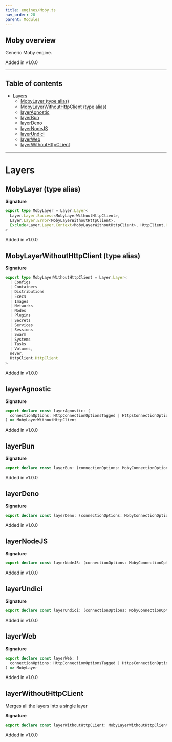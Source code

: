 ```yaml
---
title: engines/Moby.ts
nav_order: 28
parent: Modules
---
```


## Moby overview

Generic Moby engine.

Added in v1.0.0

---

<h2 class="text-delta">Table of contents</h2>

- [Layers](#layers)
  - [MobyLayer (type alias)](#mobylayer-type-alias)
  - [MobyLayerWithoutHttpClient (type alias)](#mobylayerwithouthttpclient-type-alias)
  - [layerAgnostic](#layeragnostic)
  - [layerBun](#layerbun)
  - [layerDeno](#layerdeno)
  - [layerNodeJS](#layernodejs)
  - [layerUndici](#layerundici)
  - [layerWeb](#layerweb)
  - [layerWithoutHttpCLient](#layerwithouthttpclient)

---

# Layers

## MobyLayer (type alias)

**Signature**

```ts
export type MobyLayer = Layer.Layer<
  Layer.Layer.Success<MobyLayerWithoutHttpClient>,
  Layer.Layer.Error<MobyLayerWithoutHttpClient>,
  Exclude<Layer.Layer.Context<MobyLayerWithoutHttpClient>, HttpClient.HttpClient>
>
```

Added in v1.0.0

## MobyLayerWithoutHttpClient (type alias)

**Signature**

```ts
export type MobyLayerWithoutHttpClient = Layer.Layer<
  | Configs
  | Containers
  | Distributions
  | Execs
  | Images
  | Networks
  | Nodes
  | Plugins
  | Secrets
  | Services
  | Sessions
  | Swarm
  | Systems
  | Tasks
  | Volumes,
  never,
  HttpClient.HttpClient
>
```

Added in v1.0.0

## layerAgnostic

**Signature**

```ts
export declare const layerAgnostic: (
  connectionOptions: HttpConnectionOptionsTagged | HttpsConnectionOptionsTagged
) => MobyLayerWithoutHttpClient
```

Added in v1.0.0

## layerBun

**Signature**

```ts
export declare const layerBun: (connectionOptions: MobyConnectionOptions) => MobyLayer
```

Added in v1.0.0

## layerDeno

**Signature**

```ts
export declare const layerDeno: (connectionOptions: MobyConnectionOptions) => MobyLayer
```

Added in v1.0.0

## layerNodeJS

**Signature**

```ts
export declare const layerNodeJS: (connectionOptions: MobyConnectionOptions) => MobyLayer
```

Added in v1.0.0

## layerUndici

**Signature**

```ts
export declare const layerUndici: (connectionOptions: MobyConnectionOptions) => MobyLayer
```

Added in v1.0.0

## layerWeb

**Signature**

```ts
export declare const layerWeb: (
  connectionOptions: HttpConnectionOptionsTagged | HttpsConnectionOptionsTagged
) => MobyLayer
```

Added in v1.0.0

## layerWithoutHttpCLient

Merges all the layers into a single layer

**Signature**

```ts
export declare const layerWithoutHttpCLient: MobyLayerWithoutHttpClient
```

Added in v1.0.0
